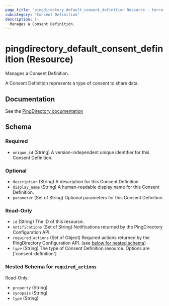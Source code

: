 ```yaml
---
page_title: "pingdirectory_default_consent_definition Resource - terraform-provider-pingdirectory"
subcategory: "Consent Definition"
description: |-
  Manages a Consent Definition.
---
```


# pingdirectory_default_consent_definition (Resource)

Manages a Consent Definition.

A Consent Definition represents a type of consent to share data.



## Documentation
See the [PingDirectory documentation](https://docs.pingidentity.com/r/en-us/pingdirectory-93/pd_cs_create_consent_def_localization)

<!-- schema generated by tfplugindocs -->
## Schema

### Required

- `unique_id` (String) A version-independent unique identifier for this Consent Definition.

### Optional

- `description` (String) A description for this Consent Definition
- `display_name` (String) A human-readable display name for this Consent Definition.
- `parameter` (Set of String) Optional parameters for this Consent Definition.

### Read-Only

- `id` (String) The ID of this resource.
- `notifications` (Set of String) Notifications returned by the PingDirectory Configuration API.
- `required_actions` (Set of Object) Required actions returned by the PingDirectory Configuration API. (see [below for nested schema](#nestedatt--required_actions))
- `type` (String) The type of Consent Definition resource. Options are ['consent-definition']

<a id="nestedatt--required_actions"></a>
### Nested Schema for `required_actions`

Read-Only:

- `property` (String)
- `synopsis` (String)
- `type` (String)



